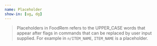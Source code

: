 ```yaml
---
name: Placeholder
show-in: [ug, dg]
---
```


> Placeholders in FoodRem refers to the UPPER_CASE words that appear after flags in commands that can be replaced by user input supplied. For example in `n/ITEM_NAME`, `ITEM_NAME` is a placeholder.
